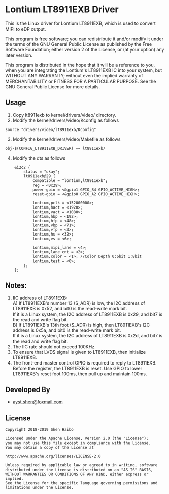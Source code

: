 # Lontium LT8911EXB Driver
This is the Linux driver for Lontium LT8911EXB, which is used to convert MIPI to eDP output.  

This program is free software; you can redistribute it and/or modify it under the terms of the GNU General Public License as published by the Free Software Foundation; either version 2 of the License, or (at your option) any later version.

This program is distributed in the hope that it will be a reference to you, when you are integrating the Lontium's LT8911EXB IC into your system, but WITHOUT ANY WARRANTY; without even the implied warranty of MERCHANTABILITY or FITNESS FOR A PARTICULAR PURPOSE.  See the GNU General Public License for more details.

## Usage
1. Copy lt8911exb to kernel/drivers/video/ directory.
2. Modify the kernel/drivers/video/Kconfig as follows
```
source "drivers/video/lt8911exb/Kconfig"
```
3. Modify the kernel/drivers/video/Makefile as follows
```
obj-$(CONFIG_LT8911EXB_DRIVER) += lt8911exb/
```
4. Modify the dts as follows
```
	&i2c2 {  
		status = "okay";
		lt8911exb@29 {
			compatible = "lontium,lt8911exb";
			reg = <0x29>;
			power-gpio = <&gpio1 GPIO_B4 GPIO_ACTIVE_HIGH>;
			reset-gpio = <&gpio0 GPIO_A2 GPIO_ACTIVE_HIGH>;

			lontium,pclk = <152000000>;
			lontium,hact = <1920>;			 
			lontium,vact = <1080>;			  
			lontium,hbp = <192>;		  	  
			lontium,hfp = <48>;		  
			lontium,vbp = <71>;			
			lontium,vfp = <3>;		  
			lontium,hs = <32>;			 
			lontium,vs = <6>;
			
			lontium,mipi_lane = <4>;
			lontium,lane_cnt = <2>;
			lontium,color = <1>; //Color Depth 0:6bit 1:8bit
			lontium,test = <0>;
		};
	};
```

## Notes:
1. IIC address of LT8911EXB:  
  A) If LT8911EXB's number 13 (S_ADR) is low, the I2C address of LT8911EXB is 0x52, and bit0 is the read-write mark bit.  
  If it is a Linux system, the I2C address of LT8911EXB is 0x29, and bit7 is the read and write flag bit.  
  B) If LT8911EXB's 13th foot (S_ADR) is high, then LT8911EXB's I2C address is 0x5a, and bit0 is the read-write mark bit.  
  If it is a Linux system, the I2C address of LT8911EXB is 0x2d, and bit7 is the read and write flag bit.
2. The IIC rate should not exceed 100KHz. 
3. To ensure that LVDS signal is given to LT8911EXB, then initialize LT8911EXB. 
4. The front-end master control GPIO is required to reply to LT8911EXB. Before the register, the LT8911EXB is reset. Use GPIO to lower LT8911EXB's reset foot 100ms, then pull up and maintain 100ms.

## Developed By
* ayst.shen@foxmail.com

## License
	Copyright 2018-2019 Shen Haibo

	Licensed under the Apache License, Version 2.0 (the "License");
	you may not use this file except in compliance with the License.
	You may obtain a copy of the License at

	http://www.apache.org/licenses/LICENSE-2.0

	Unless required by applicable law or agreed to in writing, software
	distributed under the License is distributed on an "AS IS" BASIS,
	WITHOUT WARRANTIES OR CONDITIONS OF ANY KIND, either express or implied.
	See the License for the specific language governing permissions and
	limitations under the License.
